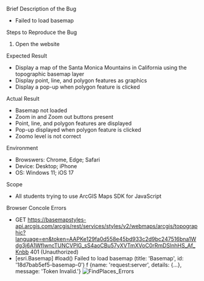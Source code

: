 Brief Description of the Bug
- Failed to load basemap

Steps to Reproduce the Bug
1. Open the website

Expected Result
- Display a map of the Santa Monica Mountains in California using the topographic basemap layer
- Display point, line, and polygon features as graphics
- Display a pop-up when polygon feature is clicked

Actual Result
- Basemap not loaded
- Zoom in and Zoom out buttons present
- Point, line, and polygon features are displayed
- Pop-up displayed when polygon feature is clicked
- Zoomo level is not correct

Environment
- Browswers: Chrome, Edge; Safari
- Device: Desktop; iPhone
- OS: Windows 11; iOS 17

Scope
- All students trying to use ArcGIS Maps SDK for JavaScript

Browser Concole Errors
- GET https://basemapstyles-api.arcgis.com/arcgis/rest/services/styles/v2/webmaps/arcgis/topographic?language=en&token=AAPKe129fa0d558e45bd933c2d9bc247516bna1Wdg3j6A1WflwncTUNCVPlG_sS4aoCBu57yXVTmXVoC0rRmDSlnhHS_Af_Knbb 401 (Unauthorized)
- [esri.Basemap] #load() Failed to load basemap (title: 'Basemap', id: '18d7bab5ef5-basemap-0') f {name: 'request:server', details: {…}, message: 'Token Invalid.'}
![FindPlaces_Errors](https://github.com/cklouislok/geom99lab2/assets/146376082/52da9fb1-2152-40ee-b96c-2d00920980df)
